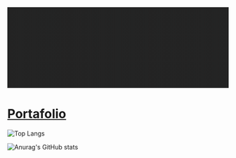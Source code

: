 <img src="assets/Github2.gif">

# [Portafolio](https://adancc21.github.io/portfolio/)

![Top Langs](https://github-readme-stats.vercel.app/api/top-langs?username=AdanCC21&show_icons=true&locale=en&layout=compact&hide_border=true&theme=radical)

![Anurag's GitHub stats](https://github-readme-stats.vercel.app/api?username=AdanCC21&theme=dark&show_icons=true)
